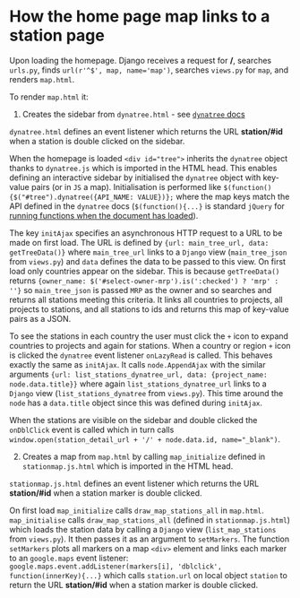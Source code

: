 # How the home page map links to a station page

Upon loading the homepage.  Django receives a request for **/**, searches `urls.py`, finds `url(r'^$', map, name='map')`, searches `views.py` for `map`, and renders `map.html`.

To render `map.html` it:

1) Creates the sidebar from `dynatree.html` - see [`dynatree` docs](https://www.patentscore-engine.com/pp/static/dynatree/doc/dynatree-doc.html)

`dynatree.html` defines an event listener which returns the URL **station/#id** when a station is double clicked on the sidebar. 

When the homepage is loaded  `<div id="tree">` inherits the `dynatree` object thanks to `dynatree.js` which is imported in the HTML head.  This enables defining an interactive sidebar by initialised the `dynatree` object with key-value pairs (or in `JS` a map).  Initialisation is performed like `$(function(){$("#tree").dynatree({API_NAME: VALUE})};` where the map keys match the API defined in the `dynatree` docs (`$(function(){...}` is standard `jQuery` for [running functions when the document has loaded](https://www.w3schools.com/jquery/jquery_syntax.asp)).

The key `initAjax` specifies an asynchronous HTTP request to a URL to be made on first load.  The URL is defined by `{url: main_tree_url, data: getTreeData()}` where `main_tree_url` links to a `Django` view (`main_tree_json` from `views.py`) and `data` defines the data to be passed to this view.  On first load only countries appear on the sidebar.  This is because `getTreeData()` returns `{owner_name: $('#select-owner-mrp').is(':checked') ? 'mrp' : ''}` so `main_tree_json` is passed `MRP` as the owner and so searches and returns all stations meeting this criteria.  It links all countries to projects, all projects to stations, and all stations to ids and returns this map of key-value pairs as a JSON.

To see the stations in each country the user must click the `+` icon to expand countries to projects and again for stations.  When a country or region `+` icon is clicked the `dynatree` event listener `onLazyRead` is called.  This behaves exactly the same as `initAjax`.  It calls `node.AppendAjax` with the similar arguments `{url: list_stations_dynatree_url, data: {project_name: node.data.title}}` where again `list_stations_dynatree_url` links to a `Django` view (`list_stations_dynatree` from `views.py`).  This time around the `node` has a `data.title` object since this was defined during `initAjax`.  

When the stations are visible on the sidebar and double clicked the `onDblClick` event is called which in turn calls `window.open(station_detail_url + '/' + node.data.id, name="_blank")`.

2) Creates a map from `map.html` by calling `map_initialize` defined in `stationmap.js.html` which is imported in the HTML head. 

`stationmap.js.html` defines an event listener which returns the URL **station/#id** when a station marker is double clicked.

On first load `map_initialize` calls `draw_map_stations_all` in `map.html`. `map_initialise` calls `draw_map_stations_all` (defined in `stationmap.js.html`) which loads the station data by calling a `Django` view (`list_map_stations` from `views.py`).  It then passes it as an argument to `setMarkers`.  The function `setMarkers` plots all markers on a map `<div>` element and links each marker to an `google.maps` event listener: `google.maps.event.addListener(markers[i], 'dblclick', function(innerKey){...}` which calls `station.url` on local object `station` to return the URL **station/#id** when a station marker is double clicked.
